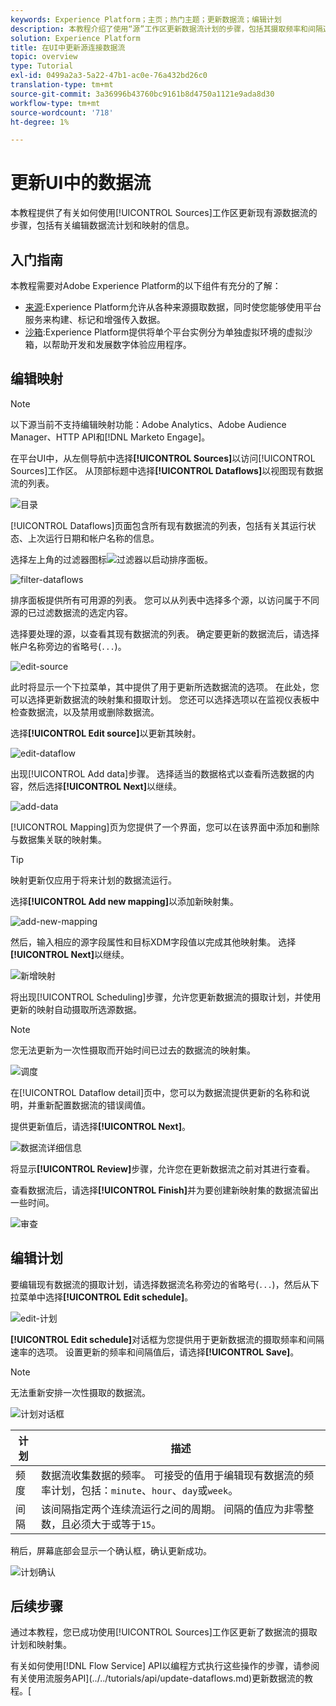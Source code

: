 ```yaml
---
keywords: Experience Platform；主页；热门主题；更新数据流；编辑计划
description: 本教程介绍了使用“源”工作区更新数据流计划的步骤，包括其摄取频率和间隔速率。
solution: Experience Platform
title: 在UI中更新源连接数据流
topic: overview
type: Tutorial
exl-id: 0499a2a3-5a22-47b1-ac0e-76a432bd26c0
translation-type: tm+mt
source-git-commit: 3a36996b43760bc9161b8d4750a1121e9ada8d30
workflow-type: tm+mt
source-wordcount: '718'
ht-degree: 1%

---
```


# 更新UI中的数据流

本教程提供了有关如何使用[!UICONTROL Sources]工作区更新现有源数据流的步骤，包括有关编辑数据流计划和映射的信息。

## 入门指南

本教程需要对Adobe Experience Platform的以下组件有充分的了解：

- [来源](../../home.md):Experience Platform允许从各种来源摄取数据，同时使您能够使用平台服务来构建、标记和增强传入数据。
- [沙箱](../../../sandboxes/home.md):Experience Platform提供将单个平台实例分为单独虚拟环境的虚拟沙箱，以帮助开发和发展数字体验应用程序。

## 编辑映射

>[!NOTE]
>
>以下源当前不支持编辑映射功能：Adobe Analytics、Adobe Audience Manager、HTTP API和[!DNL Marketo Engage]。

在平台UI中，从左侧导航中选择&#x200B;**[!UICONTROL Sources]**&#x200B;以访问[!UICONTROL Sources]工作区。 从顶部标题中选择&#x200B;**[!UICONTROL Dataflows]**&#x200B;以视图现有数据流的列表。

![目录](../../images/tutorials/update-dataflows/catalog.png)

[!UICONTROL Dataflows]页面包含所有现有数据流的列表，包括有关其运行状态、上次运行日期和帐户名称的信息。

选择左上角的过滤器图标![过滤器](../../images/tutorials/update/filter.png)以启动排序面板。

![filter-dataflows](../../images/tutorials/update-dataflows/filter-dataflows.png)

排序面板提供所有可用源的列表。 您可以从列表中选择多个源，以访问属于不同源的已过滤数据流的选定内容。

选择要处理的源，以查看其现有数据流的列表。 确定要更新的数据流后，请选择帐户名称旁边的省略号(`...`)。

![edit-source](../../images/tutorials/update-dataflows/edit-source.png)

此时将显示一个下拉菜单，其中提供了用于更新所选数据流的选项。 在此处，您可以选择更新数据流的映射集和摄取计划。 您还可以选择选项以在监视仪表板中检查数据流，以及禁用或删除数据流。

选择&#x200B;**[!UICONTROL Edit source]**&#x200B;以更新其映射。

![edit-dataflow](../../images/tutorials/update-dataflows/edit-dataflow.png)

出现[!UICONTROL Add data]步骤。 选择适当的数据格式以查看所选数据的内容，然后选择&#x200B;**[!UICONTROL Next]**&#x200B;以继续。

![add-data](../../images/tutorials/update-dataflows/add-data.png)

[!UICONTROL Mapping]页为您提供了一个界面，您可以在该界面中添加和删除与数据集关联的映射集。

>[!TIP]
>
>映射更新仅应用于将来计划的数据流运行。

选择&#x200B;**[!UICONTROL Add new mapping]**&#x200B;以添加新映射集。

![add-new-mapping](../../images/tutorials/update-dataflows/add-new-mapping.png)

然后，输入相应的源字段属性和目标XDM字段值以完成其他映射集。 选择&#x200B;**[!UICONTROL Next]**&#x200B;以继续。

![新增映射](../../images/tutorials/update-dataflows/new-mapping-added.png)

将出现[!UICONTROL Scheduling]步骤，允许您更新数据流的摄取计划，并使用更新的映射自动摄取所选源数据。

>[!NOTE]
>
>您无法更新为一次性摄取而开始时间已过去的数据流的映射集。

![调度](../../images/tutorials/update-dataflows/scheduling.png)

在[!UICONTROL Dataflow detail]页中，您可以为数据流提供更新的名称和说明，并重新配置数据流的错误阈值。

提供更新值后，请选择&#x200B;**[!UICONTROL Next]**。

![数据流详细信息](../../images/tutorials/update-dataflows/dataflow-detail.png)

将显示&#x200B;**[!UICONTROL Review]**&#x200B;步骤，允许您在更新数据流之前对其进行查看。

查看数据流后，请选择&#x200B;**[!UICONTROL Finish]**&#x200B;并为要创建新映射集的数据流留出一些时间。

![审查](../../images/tutorials/update-dataflows/review.png)

## 编辑计划

要编辑现有数据流的摄取计划，请选择数据流名称旁边的省略号(`...`)，然后从下拉菜单中选择&#x200B;**[!UICONTROL Edit schedule]**。

![edit-计划](../../images/tutorials/update-dataflows/edit-schedule.png)

**[!UICONTROL Edit schedule]**&#x200B;对话框为您提供用于更新数据流的摄取频率和间隔速率的选项。 设置更新的频率和间隔值后，请选择&#x200B;**[!UICONTROL Save]**。

>[!NOTE]
>
>无法重新安排一次性摄取的数据流。

![计划对话框](../../images/tutorials/update-dataflows/schedule-dialog-box.png)

| 计划 | 描述 |
| ---------- | ----------- |
| 频度 | 数据流收集数据的频率。 可接受的值用于编辑现有数据流的频率计划，包括：`minute`、`hour`、`day`或`week`。 |
| 间隔 | 该间隔指定两个连续流运行之间的周期。 间隔的值应为非零整数，且必须大于或等于`15`。 |

稍后，屏幕底部会显示一个确认框，确认更新成功。

![计划确认](../../images/tutorials/update-dataflows/schedule-confirm.png)

## 后续步骤

通过本教程，您已成功使用[!UICONTROL Sources]工作区更新了数据流的摄取计划和映射集。

有关如何使用[!DNL Flow Service] API以编程方式执行这些操作的步骤，请参阅有关使用流服务API](../../tutorials/api/update-dataflows.md)更新数据流的教程。[
